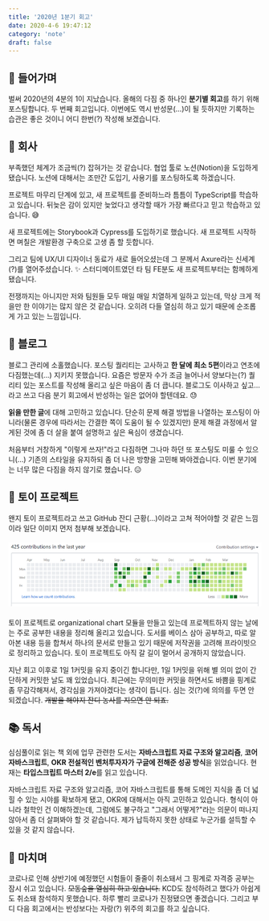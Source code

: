 ```yaml
---
title: '2020년 1분기 회고'
date: 2020-4-6 19:47:12
category: 'note'
draft: false
---
```


## 💬 들어가며

벌써 2020년의 4분의 1이 지났습니다. 올해의 다짐 중 하나인 **분기별 회고**를 하기 위해 포스팅합니다. 두 번째 회고입니다.
이번에도 역시 반성문(...)이 될 듯하지만 기록하는 습관은 좋은 것이니 어디 한번(?) 작성해 보겠습니다.

## 💁 회사

부족했던 체계가 조금씩(?) 잡혀가는 것 같습니다. 협업 툴로 노션(Notion)을 도입하게 됐습니다. 노션에 대해서는 조만간 도입기, 사용기를 포스팅하도록 하겠습니다.

프로젝트 마무리 단계에 있고, 새 프로젝트를 준비하느라 틈틈이 TypeScript를 학습하고 있습니다. 뒤늦은 감이 있지만 늦었다고 생각할 때가 가장 빠르다고 믿고 학습하고 있습니다. 😅

새 프로젝트에는 Storybook과 Cypress를 도입하기로 했습니다. 새 프로젝트 시작하면 며칠은 개발환경 구축으로 고생 좀 할 듯합니다.

그리고 팀에 UX/UI 디자이너 동료가 새로 들어오셨는데 그 분께서 Axure라는 신세계(?)를 열어주셨습니다. ✨
스터디메이트였던 타 팀 FE분도 새 프로젝트부터는 함께하게 됐습니다.

전쟁까지는 아니지만 저와 팀원들 모두 매일 매일 치열하게 일하고 있는데, 막상 크게 적을만 한 이야기는 많지 않은 것 같습니다.
오히려 다들 열심히 하고 있기 때문에 순조롭게 가고 있는 느낌입니다.

## 📝 블로그

블로그 관리에 소홀했습니다. 포스팅 퀄리티는 고사하고 **한 달에 최소 5편**이라고 연초에 다짐했는데(...) 지키지 못했습니다.
요즘은 방문자 수가 조금 늘어나서 양보다는(?) 퀄리티 있는 포스트를 작성해 올리고 싶은 마음이 좀 더 큽니다. 블로그도 이사하고 싶고... 라고 쓰고 다음 분기 회고에서 반성하는 일은 없어야 할텐데요. 😓

**읽을 만한 글**에 대해 고민하고 있습니다.
단순히 문제 해결 방법을 나열하는 포스팅이 아니라(물론 경우에 따라서는 간결한 쪽이 도움이 될 수 있겠지만) 문제 해결 과정에서 알게된 것에 좀 더 살을 붙여 설명하고 싶은 욕심이 생겼습니다.

처음부터 거창하게 "이렇게 쓰자!"라고 다짐하면 그나마 하던 또 포스팅도 미룰 수 있으니(...) 기존의 스타일을 유지하되 좀 더 나은 방향을 고민해 봐야겠습니다. 이번 분기에는 너무 많은 다짐을 하지 않기로 했습니다. 😑

## 🏃 토이 프로젝트

왠지 토이 프로젝트라고 쓰고 GitHub 잔디 근황(...)이라고 고쳐 적어야할 것 같은 느낌이라 일단 이미지 먼저 첨부해 보겠습니다.

####

![](./images/commit-graph-2.png)

####

토이 프로젝트로 organizational chart 모듈을 만들고 있는데 프로젝트하지 않는 날에는 주로 공부한 내용을 정리해 올리고 있습니다.
도서를 베이스 삼아 공부하고, 따로 알아본 내용 등을 합쳐서 하나의 문서로 만들고 있기 때문에 저작권을 고려해 프라이빗으로 정리하고 있습니다.
토이 프로젝트도 아직 갈 길이 멀어서 공개하지 않았습니다.

지난 회고 이후로 1일 1커밋을 유지 중이긴 합니다만, 1일 1커밋을 위해 별 의미 없이 간단하게 커밋한 날도 꽤 있었습니다.
최근에는 무의미한 커밋을 하면서도 바쁨을 핑계로 좀 무감각해져서, 경각심을 가져야겠다는 생각이 듭니다.
심는 것(?)에 의의를 두면 안 되겠습니다. ~~개발을 해야지 잔디 농사를 지으면 안 되죠.~~

## 📚 독서

심심풀이로 읽는 책 외에 업무 관련한 도서는 **자바스크립트 자료 구조와 알고리즘**, **코어 자바스크립트**, **OKR 전설적인 벤처투자자가 구글에 전해준 성공 방식**을 읽었습니다.
현재는 **타입스크립트 마스터 2/e**를 읽고 있습니다.

자바스크립트 자료 구조와 알고리즘, 코어 자바스크립트를 통해 도메인 지식을 좀 더 넓힐 수 있는 시야를 확보하게 됐고, OKR에 대해서는 아직 고민하고 있습니다.
형식이 아니라 철학인 건 이해하겠는데, 그럼에도 불구하고 "그래서 어떻게?"라는 의문이 떠나지 않아서 좀 더 살펴봐야 할 것 같습니다.
제가 납득하지 못한 상태로 누군가를 설득할 수 있을 것 같지 않습니다.

## 💬 마치며

코로나로 인해 상반기에 예정했던 시험들이 줄줄이 취소돼서 그 핑계로 자격증 공부는 잠시 쉬고 있습니다. ~~모동숲을 열심히 하고 있습니다.~~
KCD도 참석하려고 했다가 아쉽게도 취소돼 참석하지 못했습니다. 하루 빨리 코로나가 진정됐으면 좋겠습니다.
그리고 부디 다음 회고에서는 반성보다는 자랑(?) 위주의 회고를 하고 싶습니다.
